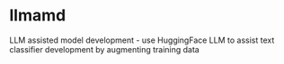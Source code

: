 # llmamd
LLM assisted model development - use HuggingFace LLM to assist text classifier development by augmenting training data
